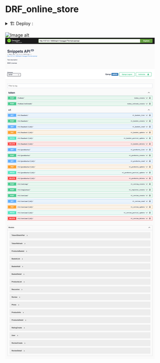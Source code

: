 # DRF_online_store

<details><summary>🏗 Deploy :</summary>

```commandline
docker-compose up -d --build
```
</details>

![Image alt](https://github.com/Lioniys/DRF_online_store/raw/main/screenshots/online_store_d.png)
![Image alt](https://github.com/Lioniys/DRF_online_store/raw/main/yreadme/swagger.png)